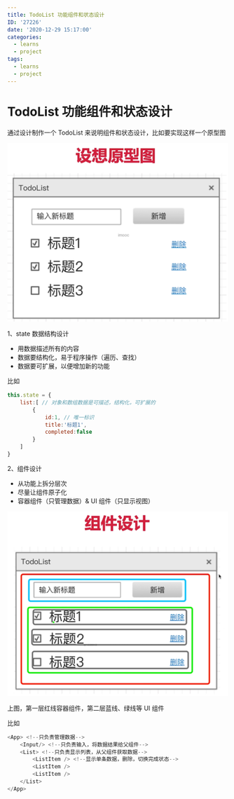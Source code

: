 ```yaml
---
title: TodoList 功能组件和状态设计
ID: '27226'
date: '2020-12-29 15:17:00'
categories:
  - learns
  - project
tags:
  - learns
  - project
---
```


# TodoList 功能组件和状态设计

通过设计制作一个 TodoList 来说明组件和状态设计，比如要实现这样一个原型图

![](./images/3295942119.png)

1、state 数据结构设计

- 用数据描述所有的内容
- 数据要结构化，易于程序操作（遍历、查找）
- 数据要可扩展，以便增加新的功能

比如

``` js 
this.state = {
    list:[ // 对象和数组数据是可描述，结构化，可扩展的
        {
            id:1, // 唯一标识
            title:'标题1',
            completed:false
        }
    ]
}
```

2、组件设计

- 从功能上拆分层次
- 尽量让组件原子化
- 容器组件（只管理数据）& UI 组件（只显示视图）

![](./images/2062200202.png)

上图，第一层红线容器组件，第二层蓝线、绿线等 UI 组件

比如

``` js 
<App> <!--只负责管理数据-->
    <Input/> <!--只负责输入，将数据结果给父组件-->
    <List> <!--只负责显示列表，从父组件获取数据-->
        <ListItem /> <!--显示单条数据，删除，切换完成状态-->
        <ListItem />
        <ListItem />
    </List>
</App>
```
 
 
